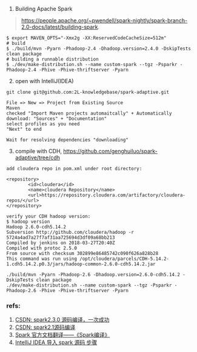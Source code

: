1. Building Apache Spark
> https://people.apache.org/~pwendell/spark-nightly/spark-branch-2.0-docs/latest/building-spark.

```
$ export MAVEN_OPTS="-Xmx2g -XX:ReservedCodeCacheSize=512m"                                                                      
# build
$ ./build/mvn -Pyarn -Phadoop-2.4 -Dhadoop.version=2.4.0 -DskipTests clean package
# building a runnable distribution
$ ./dev/make-distribution.sh --name custom-spark --tgz -Psparkr -Phadoop-2.4 -Phive -Phive-thriftserver -Pyarn
```

2. open with IntelliJ(IDEA)
```
git clone git@github.com:2L-knowledgebase/spark-adaptive.git

File => New => Project from Existing Source
Maven
checked "Import Maven projects automaitcally" + Automatically download: "Sources" + "Documentation"
select profiles as you need
"Next" to end

Wait for resolving dependencies "downloading"
```


3. compile with CDH, https://github.com/genghuiluo/spark-adaptive/tree/cdh

```
add cloudera repo in pom.xml under root directory:

<repository>
        <id>cloudera</id>
        <name>cloudera Repository</name>
        <url>https://repository.cloudera.com/artifactory/cloudera-repos/</url>
</repository>

verify your CDH hadoop version:
$ hadoop version
Hadoop 2.6.0-cdh5.14.2
Subversion http://github.com/cloudera/hadoop -r 5724a4ad7a27f7af31aa725694d3df09a68bb213
Compiled by jenkins on 2018-03-27T20:40Z
Compiled with protoc 2.5.0
From source with checksum 302899e86485742c090f626a828b28
This command was run using /opt/cloudera/parcels/CDH-5.14.2-1.cdh5.14.2.p0.3/jars/hadoop-common-2.6.0-cdh5.14.2.jar

./build/mvn -Pyarn -Phadoop-2.6 -Dhadoop.version=2.6.0-cdh5.14.2 -DskipTests clean package
./dev/make-distribution.sh --name custom-spark --tgz -Psparkr -Phadoop-2.6 -Phive -Phive-thriftserver -Pyarn
```

### refs:

1. [CSDN: spark2.3.0 源码编译，一次成功](https://blog.csdn.net/qq_27882063/article/details/79991376)
2. [CSDN: spark2.1源码编译](https://blog.csdn.net/babyhuang/article/details/78656093)
3. [Spark 官方文档翻译——《Spark编译》](http://www.voidcn.com/article/p-yjdepyvk-ma.html)
4. [IntelliJ IDEA 导入 spark 源码 步骤](https://blog.csdn.net/haohaixingyun/article/details/60968776)
